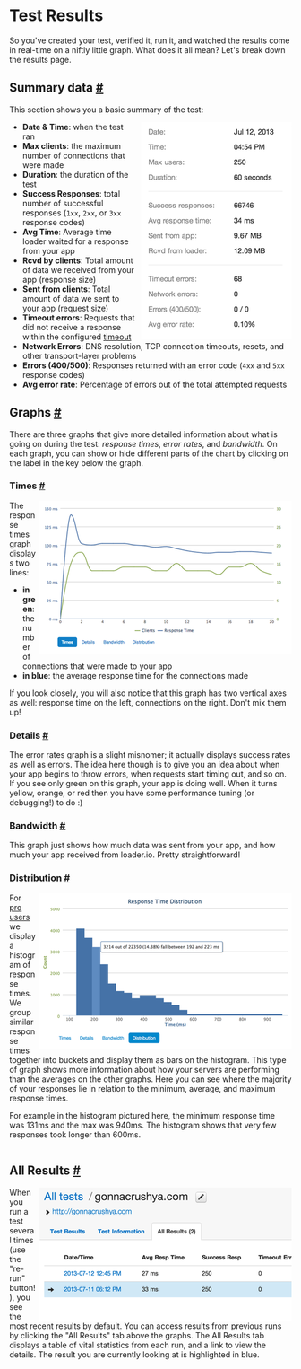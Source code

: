 # Test Results

So you've created your test, verified it, run it, and watched the results come in real-time on a niftly little graph. What does it all mean? Let's break down the results page.

## Summary data <a href="#summary-data" id="summary-data" class="mark">#</a>

This section shows you a basic summary of the test:

<img style="float: right;margin-left:7px;" src="../img/loaderio-results-summary.png" alt="Results Summary"/>

- **Date & Time**: when the test ran
- **Max clients**: the maximum number of connections that were made
- **Duration**: the duration of the test
- **Success Responses**: total number of successful responses (`1xx`, `2xx`, or `3xx` response codes)
- **Avg Time**: Average time loader waited for a response from your app
- **Rcvd by clients**: Total amount of data we received from your app (response size)
- **Sent from clients**: Total amount of data we sent to your app (request size)
- **Timeout errors**: Requests that did not receive a response within the configured [timeout][timeout]
- **Network Errors**: DNS resolution, TCP connection timeouts, resets, and other transport-layer problems
- **Errors (400/500)**: Responses returned with an error code (`4xx` and `5xx` response codes)
- **Avg error rate**: Percentage of errors out of the total attempted requests

## Graphs <a href="#graphs" id="graphs" class="mark">#</a>

There are three graphs that give more detailed information about what is going on during the test: *response times*, *error rates*, and *bandwidth*. On each graph, you can show or hide different parts of the chart by clicking on the label in the key below the graph.

### Times <a href="#graphs-response-times" id="graphs-response-times" class="mark">#</a>

<img style="float: right;margin-left:7px;" src="../img/loaderio-graph-response-times.png" alt="Response times graph"/>

The response times graph displays two lines:

- **in green**: the number of connections that were made to your app
- **in blue**: the average response time for the connections made

If you look closely, you will also notice that this graph has two vertical axes as well: response time on the left, connections on the right. Don't mix them up!

### Details <a href="#graphs-error-rates" id="graphs-error-rates" class="mark">#</a>

The error rates graph is a slight misnomer; it actually displays success rates as well as errors. The idea here though is to give you an idea about when your app begins to throw errors, when requests start timing out, and so on. If you see only green on this graph, your app is doing well. When it turns yellow, orange, or red then you have some performance tuning (or debugging!) to do :)

### Bandwidth <a href="#graphs-bandwidth" id="graphs-bandwidth" class="mark">#</a>

This graph just shows how much data was sent from your app, and how much your app received from loader.io. Pretty straightforward!

### Distribution <a href="#graphs-distribution" id="graphs-distribution" class="mark">#</a>

<img style="float: right;margin-left:7px;" src="../img/response_time_hist.png" alt="Response times histogram"/>

For <a href="http://loader.io/pricing">pro users</a> we display a histogram of response times. We group similar response times together into buckets and display them as bars on the histogram. This type of graph shows more information about how your servers are performing than the averages on the other graphs. Here you can see where the majority of your responses lie in relation to the minimum, average, and maximum response times.

For example in the histogram pictured here, the minimum response time was 131ms and the max was 940ms. The histogram shows that very few responses took longer than 600ms.

<div style="clear:both"></div>

## All Results <a href="#all-results" id="all-results" class="mark">#</a>

<img style="float: right;margin-left:7px;" src="../img/loaderio-all-results.png" alt="All Results"/>

When you run a test several times (use the "re-run" button!), you see the most recent results by default. You can access results from previous runs by clicking the "All Results" tab above the graphs. The All Results tab displays a table of vital statistics from each run, and a link to view the details. The result you are currently looking at is highlighted in blue.

<div id="spacer"></div>

[timeout]: creating.html#timeout-and-error
